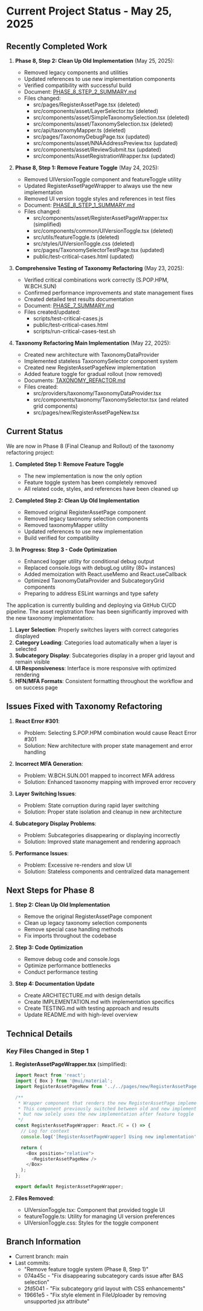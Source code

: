 # Current Project Status - May 25, 2025

## Recently Completed Work

1. **Phase 8, Step 2: Clean Up Old Implementation** (May 25, 2025):
   - Removed legacy components and utilities
   - Updated references to use new implementation components
   - Verified compatibility with successful build
   - Document: [PHASE_8_STEP_2_SUMMARY.md](./PHASE_8_STEP_2_SUMMARY.md)
   - Files changed:
     - src/pages/RegisterAssetPage.tsx (deleted)
     - src/components/asset/LayerSelector.tsx (deleted)
     - src/components/asset/SimpleTaxonomySelection.tsx (deleted)
     - src/components/asset/TaxonomySelection.tsx (deleted)
     - src/api/taxonomyMapper.ts (deleted)
     - src/pages/TaxonomyDebugPage.tsx (updated)
     - src/components/asset/NNAAddressPreview.tsx (updated)
     - src/components/asset/ReviewSubmit.tsx (updated)
     - src/components/AssetRegistrationWrapper.tsx (updated)

2. **Phase 8, Step 1: Remove Feature Toggle** (May 24, 2025):
   - Removed UIVersionToggle component and featureToggle utility
   - Updated RegisterAssetPageWrapper to always use the new implementation
   - Removed UI version toggle styles and references in test files
   - Document: [PHASE_8_STEP_1_SUMMARY.md](./PHASE_8_STEP_1_SUMMARY.md)
   - Files changed:
     - src/components/asset/RegisterAssetPageWrapper.tsx (simplified)
     - src/components/common/UIVersionToggle.tsx (deleted)
     - src/utils/featureToggle.ts (deleted)
     - src/styles/UIVersionToggle.css (deleted)
     - src/pages/TaxonomySelectorTestPage.tsx (updated)
     - public/test-critical-cases.html (updated)

3. **Comprehensive Testing of Taxonomy Refactoring** (May 23, 2025):
   - Verified critical combinations work correctly (S.POP.HPM, W.BCH.SUN)
   - Confirmed performance improvements and state management fixes
   - Created detailed test results documentation
   - Document: [PHASE_7_SUMMARY.md](./PHASE_7_SUMMARY.md)
   - Files created/updated:
     - scripts/test-critical-cases.js
     - public/test-critical-cases.html
     - scripts/run-critical-cases-test.sh

3. **Taxonomy Refactoring Main Implementation** (May 22, 2025):
   - Created new architecture with TaxonomyDataProvider
   - Implemented stateless TaxonomySelector component system
   - Created new RegisterAssetPageNew implementation
   - Added feature toggle for gradual rollout (now removed)
   - Documents: [TAXONOMY_REFACTOR.md](./TAXONOMY_REFACTOR.md)
   - Files created:
     - src/providers/taxonomy/TaxonomyDataProvider.tsx
     - src/components/taxonomy/TaxonomySelector.tsx (and related grid components)
     - src/pages/new/RegisterAssetPageNew.tsx

## Current Status

We are now in Phase 8 (Final Cleanup and Rollout) of the taxonomy refactoring project:

1. **Completed Step 1: Remove Feature Toggle**
   - The new implementation is now the only option
   - Feature toggle system has been completely removed
   - All related code, styles, and references have been cleaned up
   
2. **Completed Step 2: Clean Up Old Implementation**
   - Removed original RegisterAssetPage component
   - Removed legacy taxonomy selection components
   - Removed taxonomyMapper utility
   - Updated references to use new implementation
   - Build verified for compatibility
   
3. **In Progress: Step 3 - Code Optimization**
   - Enhanced logger utility for conditional debug output
   - Replaced console.logs with debugLog utility (80+ instances)
   - Added memoization with React.useMemo and React.useCallback
   - Optimized TaxonomyDataProvider and SubcategoryGrid components
   - Preparing to address ESLint warnings and type safety

The application is currently building and deploying via GitHub CI/CD pipeline. The asset registration flow has been significantly improved with the new taxonomy implementation:

1. **Layer Selection**: Properly switches layers with correct categories displayed
2. **Category Loading**: Categories load automatically when a layer is selected
3. **Subcategory Display**: Subcategories display in a proper grid layout and remain visible
4. **UI Responsiveness**: Interface is more responsive with optimized rendering
5. **HFN/MFA Formats**: Consistent formatting throughout the workflow and on success page

## Issues Fixed with Taxonomy Refactoring

1. **React Error #301**:
   - Problem: Selecting S.POP.HPM combination would cause React Error #301
   - Solution: New architecture with proper state management and error handling
   
2. **Incorrect MFA Generation**:
   - Problem: W.BCH.SUN.001 mapped to incorrect MFA address
   - Solution: Enhanced taxonomy mapping with improved error recovery
   
3. **Layer Switching Issues**:
   - Problem: State corruption during rapid layer switching
   - Solution: Proper state isolation and cleanup in new architecture

4. **Subcategory Display Problems**:
   - Problem: Subcategories disappearing or displaying incorrectly
   - Solution: Improved state management and rendering approach

5. **Performance Issues**:
   - Problem: Excessive re-renders and slow UI
   - Solution: Stateless components and centralized data management

## Next Steps for Phase 8

1. **Step 2: Clean Up Old Implementation**
   - Remove the original RegisterAssetPage component
   - Clean up legacy taxonomy selection components
   - Remove special case handling methods
   - Fix imports throughout the codebase
   
2. **Step 3: Code Optimization**
   - Remove debug code and console.logs
   - Optimize performance bottlenecks
   - Conduct performance testing
   
3. **Step 4: Documentation Update**
   - Create ARCHITECTURE.md with design details
   - Create IMPLEMENTATION.md with implementation specifics
   - Create TESTING.md with testing approach and results
   - Update README.md with high-level overview

## Technical Details

### Key Files Changed in Step 1

1. **RegisterAssetPageWrapper.tsx** (simplified):
   ```typescript
   import React from 'react';
   import { Box } from '@mui/material';
   import RegisterAssetPageNew from '../../pages/new/RegisterAssetPageNew';
   
   /**
    * Wrapper component that renders the new RegisterAssetPage implementation
    * This component previously switched between old and new implementations,
    * but now solely uses the new implementation after feature toggle removal.
    */
   const RegisterAssetPageWrapper: React.FC = () => {
     // Log for context
     console.log('[RegisterAssetPageWrapper] Using new implementation');
   
     return (
       <Box position="relative">
         <RegisterAssetPageNew />
       </Box>
     );
   };
   
   export default RegisterAssetPageWrapper;
   ```

2. **Files Removed**:
   - UIVersionToggle.tsx: Component that provided toggle UI
   - featureToggle.ts: Utility for managing UI version preferences
   - UIVersionToggle.css: Styles for the toggle component

## Branch Information

- Current branch: main
- Last commits: 
  - "Remove feature toggle system (Phase 8, Step 1)"
  - 074a45c - "Fix disappearing subcategory cards issue after BAS selection"
  - 2fd5041 - "Fix subcategory grid layout with CSS enhancements"
  - 19661e5 - "Fix style element in FileUploader by removing unsupported jsx attribute"